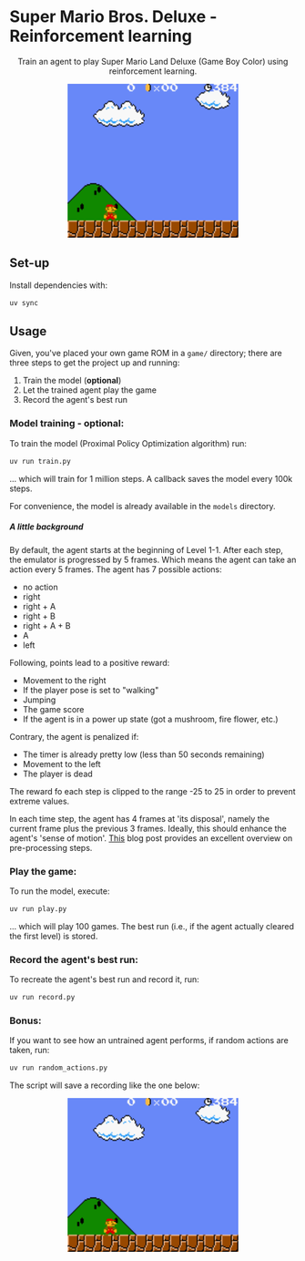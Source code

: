 # Super Mario Bros. Deluxe - Reinforcement learning

<div align="center">
    <p>
        Train an agent to play Super Mario Land Deluxe (Game Boy Color) 
        using reinforcement learning.
    </p>
  <img src="recordings/level1-1-cleared-realtime.gif" width="300" />
</div>

## Set-up

Install dependencies with:

```bash
uv sync
```

## Usage

Given, you've placed your own game ROM in a `game/` directory;
there are three steps to get the project up and running:

1. Train the model (**optional**)
2. Let the trained agent play the game
3. Record the agent's best run

### Model training - **optional**:

To train the model (Proximal Policy Optimization algorithm) run:

```bash
uv run train.py
```

... which will train for 1 million steps. A callback saves the model every 
100k steps.

For convenience, the model is already available in the `models` directory.

##### A little background

By default, the agent starts at the beginning of Level 1-1. After each
step, the emulator is progressed by 5 frames. Which means the agent can 
take an action every 5 frames. The agent has 7 possible actions:

- no action
- right
- right + A
- right + B
- right + A + B
- A
- left

Following, points lead to a positive reward:

- Movement to the right
- If the player pose is set to "walking"
- Jumping
- The game score
- If the agent is in a power up state (got a mushroom, fire flower, etc.)

Contrary, the agent is penalized if:

- The timer is already pretty low (less than 50 seconds remaining)
- Movement to the left
- The player is dead

The reward fo each step is clipped to the range -25 to 25 in order to
prevent extreme values.

In each time step, the agent has 4 frames at 'its disposal',
namely the current frame plus the previous 3 frames. Ideally, this should
enhance the agent's 'sense of motion'. [This](https://danieltakeshi.github.io/2016/11/25/frame-skipping-and-preprocessing-for-deep-q-networks-on-atari-2600-games/)
blog post provides an excellent overview on pre-processing steps.

### Play the game:

To run the model, execute:

```bash
uv run play.py
```

... which will play 100 games. 
The best run (i.e., if the agent actually cleared the first level)
is stored. 

### Record the agent's best run:

To recreate the agent's best run and record it, run:

```bash
uv run record.py
```

### Bonus:

If you want to see how an untrained agent performs, if random actions are 
taken, run:

```bash
uv run random_actions.py
```

The script will save a recording like the one below:

<div align="center">
    <img src="recordings/random_actions.gif" width="300" />
</div>
